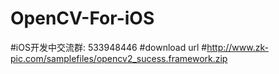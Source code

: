 # OpenCV-For-iOS

#iOS开发中交流群: 533948446
#download url
#http://www.zk-pic.com/samplefiles/opencv2_sucess.framework.zip
